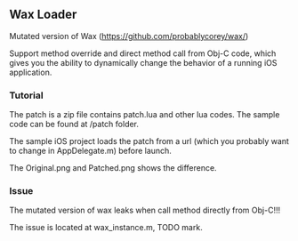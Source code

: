 ## Wax Loader
Mutated version of Wax (https://github.com/probablycorey/wax/)

Support method override and direct method call from Obj-C code, which gives you the ability to dynamically change the behavior of a running iOS application.
### Tutorial
The patch is a zip file contains patch.lua and other lua codes. The sample code can be found at /patch folder.

The sample iOS project loads the patch from a url (which you probably want to change in AppDelegate.m) before launch.

The Original.png and Patched.png shows the difference.
### Issue
The mutated version of wax leaks when call method directly from Obj-C!!!

The issue is located at wax_instance.m, TODO mark.
